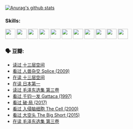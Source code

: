 
[![Anurag's github stats](https://github-readme-stats.vercel.app/api?username=w940853815)](https://github.com/anuraghazra/github-readme-stats)

### Skills:

<code><img height="32" src="https://cdn.jsdelivr.net/npm/simple-icons@v5/icons/python.svg"></code>
<code><img height="32" src="https://cdn.jsdelivr.net/npm/simple-icons@v5/icons/javascript.svg"></code>
<code><img height="32" src="https://cdn.jsdelivr.net/npm/simple-icons@v5/icons/django.svg"></code>
<code><img height="32" src="https://cdn.jsdelivr.net/npm/simple-icons@v5/icons/flask.svg"></code>
<code><img height="32" src="https://cdn.jsdelivr.net/npm/simple-icons@v5/icons/vuetify.svg"></code>
<code><img height="32" src="https://cdn.jsdelivr.net/npm/simple-icons@v5/icons/git.svg"></code>
<code><img height="32" src="https://cdn.jsdelivr.net/npm/simple-icons@v5/icons/docker.svg"></code>
<code><img height="32" src="https://cdn.jsdelivr.net/npm/simple-icons@v5/icons/postgresql.svg"></code>
<code><img height="32" src="https://cdn.jsdelivr.net/npm/simple-icons@v5/icons/elasticsearch.svg"></code>
<code><img height="32" src="https://cdn.jsdelivr.net/npm/simple-icons@v5/icons/macos.svg"></code>
<code><img height="32" src="https://cdn.jsdelivr.net/npm/simple-icons@v5/icons/linux.svg"></code>

### 🗣 豆瓣:

<!-- DOUBAN-ACTIVITIES:START -->
- [读过 十三层空间](https://www.douban.com/people/136069238/status/3700755247/?_i=40456243)
- [看过 人兽杂交 Splice‎ (2009)](https://www.douban.com/people/136069238/status/3700243036/?_i=40456243)
- [在读 十三层空间](https://www.douban.com/people/136069238/status/3695060207/?_i=40456243)
- [在读 日本第一](https://www.douban.com/people/136069238/status/3694074189/?_i=40456243)
- [读过 毛泽东选集 第三卷](https://www.douban.com/people/136069238/status/3693765677/?_i=40456243)
- [看过 千钧一发 Gattaca‎ (1997)](https://www.douban.com/people/136069238/status/3693596409/?_i=40456243)
- [看过 破·局‎ (2017)](https://www.douban.com/people/136069238/status/3692455583/?_i=40456243)
- [看过 入侵脑细胞 The Cell‎ (2000)](https://www.douban.com/people/136069238/status/3685689445/?_i=40456243)
- [看过 大空头 The Big Short‎ (2015)](https://www.douban.com/people/136069238/status/3684552601/?_i=40456243)
- [在读 毛泽东选集 第三卷](https://www.douban.com/people/136069238/status/3684195205/?_i=40456243)
<!-- DOUBAN-ACTIVITIES:END -->
<!--
**w940853815/w940853815** is a ✨ _special_ ✨ repository because its `README.md` (this file) appears on your GitHub profile.

Here are some ideas to get you started:

- 🔭 I’m currently working on ...
- 🌱 I’m currently learning ...
- 👯 I’m looking to collaborate on ...
- 🤔 I’m looking for help with ...
- 💬 Ask me about ...
- 📫 How to reach me: ...
- 😄 Pronouns: ...
- ⚡ Fun fact: ...
-->
